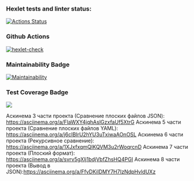 ### Hexlet tests and linter status:
[![Actions Status](https://github.com/Demidb/python-project-50/actions/workflows/hexlet-check.yml/badge.svg)](https://github.com/Demidb/python-project-50/actions)

### Github Actions
[![hexlet-check](https://github.com/Demidb/python-project-50/actions/workflows/hexlet-check.yml/badge.svg)](https://github.com/Demidb/python-project-50/actions/workflows/hexlet-check.yml)

### Maintainability Badge
[![Maintainability](https://api.codeclimate.com/v1/badges/fca6b4618e70a644cdb8/maintainability)](https://codeclimate.com/github/Demidb/python-project-50/maintainability)

### Test Coverage Badge
<a href="https://codeclimate.com/github/Demidb/python-project-50/test_coverage"><img src="https://api.codeclimate.com/v1/badges/fca6b4618e70a644cdb8/test_coverage" /></a>

Аскинема 3 части проекта (Сравнение плоских файлов JSON): https://asciinema.org/a/FlaWXY4jqhAslGzxfaUf5XtrG
Аскинема 5 части проекта (Сравнение плоских файлов YAML): https://asciinema.org/a/j6cIBIrU2hYU3uTxiwaAOnOSL
Аскинема 6 части проекта (Рекурсивное сравнение): https://asciinema.org/a/1XJxfxqmQIKQVM3u2rWoqrcnD
Аскинема 7 части проекта (Плоский формат): https://asciinema.org/a/svrv5gXlj1bdjVbfZhsHQ4PGI
Аскинема 8 части проекта (Вывод в JSON):https://asciinema.org/a/FfvDKilDMY7H7IzNdpHvldUXz